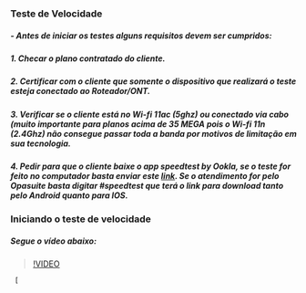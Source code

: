 ### Teste de Velocidade


#####     - Antes de iniciar os testes alguns requisitos devem ser cumpridos:

#####         1. Checar o plano contratado do cliente.
#####         2. Certificar com o cliente que somente o dispositivo que realizará o teste esteja conectado ao Roteador/ONT.
#####         3. Verificar se o cliente está no Wi-fi 11ac (5ghz) ou conectado via cabo (muito importante para planos acima de 35 MEGA pois o Wi-fi 11n (2.4Ghz) não consegue passar toda a banda por motivos de limitação em sua tecnologia.
#####         4. Pedir para que o cliente baixe o app **speedtest by Ookla**, se o teste for feito no computador basta enviar este [**link**](speedtest.net). Se o atendimento for pelo Opasuite basta digitar **#speedtest** que terá o link para download tanto pelo Android quanto para IOS.

### Iniciando o teste de velocidade


#####     Segue o vídeo abaixo:
     
     
>[!VIDEO](https://j.gifs.com/OgLxOL.gif)

     [
